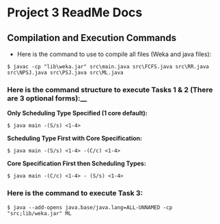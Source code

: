 # Project 3 ReadMe Docs

## Compilation and Execution Commands
- Here is the command to use to compile all files (Weka and java files):
```
$ javac -cp "lib\weka.jar" src\main.java src\FCFS.java src\RR.java src\NPSJ.java src\PSJ.java src\ML.java
```

### Here is the command structure to execute Tasks 1 & 2 (There are 3 optional forms):__

__Only Scheduling Type Specified (1 core default):__

```
$ java main -(S/s) <1-4>
```

__Scheduling Type First with Core Specification:__
```
$ java main -(S/s) <1-4> -(C/c) <1-4>
```


__Core Specification First then Scheduling Types:__
```
$ java main -(C/c) <1-4> - (S/s) <1-4>
```

### Here is the command to execute Task 3:
```
$ java --add-opens java.base/java.lang=ALL-UNNAMED -cp "src;lib/weka.jar" ML
```